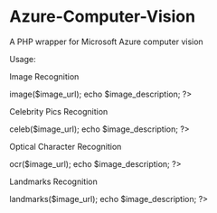 # Azure-Computer-Vision
A PHP wrapper for Microsoft Azure computer vision

Usage:

Image Recognition

<?php
require 'azure.php';

$image_url="";
$azure=new Computer_Vision();
$image_description=$azure->image($image_url);
echo $image_description;
?>

Celebrity Pics Recognition

<?php
require 'azure.php';

$image_url="";
$azure=new Computer_Vision();
$image_description=$azure->celeb($image_url);
echo $image_description;
?>

Optical Character Recognition

<?php
require 'azure.php';

$image_url="";
$azure=new Computer_Vision();
$image_description=$azure->ocr($image_url);
echo $image_description;
?>

Landmarks Recognition

<?php
require 'azure.php';

$image_url="";
$azure=new Computer_Vision();
$image_description=$azure->landmarks($image_url);
echo $image_description;
?>
